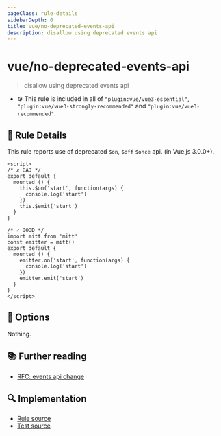 ```yaml
---
pageClass: rule-details
sidebarDepth: 0
title: vue/no-deprecated-events-api
description: disallow using deprecated events api
---
```

# vue/no-deprecated-events-api
> disallow using deprecated events api

- :gear: This rule is included in all of `"plugin:vue/vue3-essential"`, `"plugin:vue/vue3-strongly-recommended"` and `"plugin:vue/vue3-recommended"`.

## :book: Rule Details

This rule reports use of deprecated `$on`, `$off` `$once` api. (in Vue.js 3.0.0+).

<eslint-code-block :rules="{'vue/no-deprecated-events-api': ['error']}">

```vue
<script>
/* ✗ BAD */
export default {
  mounted () {
    this.$on('start', function(args) {
      console.log('start')
    })
    this.$emit('start')
  }
}

/* ✓ GOOD */
import mitt from 'mitt'
const emitter = mitt()
export default {
  mounted () {
    emitter.on('start', function(args) {
      console.log('start')
    })
    emitter.emit('start')
  }
}
</script>
```

</eslint-code-block>

## :wrench: Options

Nothing.

## :books: Further reading

- [RFC: events api change](https://github.com/vuejs/rfcs/blob/master/active-rfcs/0020-events-api-change.md)

## :mag: Implementation

- [Rule source](https://github.com/vuejs/eslint-plugin-vue/blob/master/lib/rules/no-deprecated-events-api.js)
- [Test source](https://github.com/vuejs/eslint-plugin-vue/blob/master/tests/lib/rules/no-deprecated-events-api.js)
